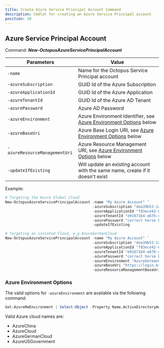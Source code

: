```yaml
---
title: Create Azure Service Principal Account Command
description: Cmdlet for creating an Azure Service Principal account
position: 10
---
```


## Azure Service Principal Account
Command: **_New-OctopusAzureServicePrincipalAccount_**

| Parameters                    | Value                                                                                                      |
|-------------------------------|------------------------------------------------------------------------------------------------------------|
| `-name`                       | Name for the Octopus Service Principal account                                                             |
| `-azureSubscription`          | GUID Id of the Azure Subscription                                                                          |
| `-azureApplicationId`         | GUID Id of the Azure Application                                                                           |
| `-azureTenantId`              | GUID Id of the Azure AD Tenant                                                                             |
| `-azurePassword`              | Azure AD Password                                                                                          |
| `-azureEnvironment`           | Azure Environment Identifier,  see [Azure Environment Options](#azure-environment-options) below           |
| `-azureBaseUri`               | Azure Base Login URI, see [Azure Environment Options](#azure-environment-options) below                    |
| `-azureResourceManagementUri` | Azure Resource Management URI,  see [Azure Environment Options](#azure-environment-options) below          |
| `-updateIfExisting`           | Will update an existing account with the same name, create if it doesn't exist |

Example:
```powershell
# Targeting the Azure Global Cloud
New-OctopusAzureServicePrincipalAccount -name "My Azure Account" `
                                        -azureSubscription "dea39b53-1ac8-4adc-b291-a44b205921af" `
                                        -azureApplicationId "f83ece42-857d-44ed-9652-0765af7fa7d4" `
                                        -azureTenantId "e91671b4-a676-4cb6-8ff8-69fcb8e048d6" `
                                        -azurePassword "correct horse battery staple" `
                                        -updateIfExisting

# Targeting an isolated Cloud, e.g AzureGermanCloud
New-OctopusAzureServicePrincipalAccount -name "My Azure Account" `
                                        -azureSubscription "dea39b53-1ac8-4adc-b291-a44b205921af" `
                                        -azureApplicationId "f83ece42-857d-44ed-9652-0765af7fa7d4" `
                                        -azureTenantId "e91671b4-a676-4cb6-8ff8-69fcb8e048d6" `
                                        -azurePassword "correct horse battery staple" `
                                        -azureEnvironment "AzureGermanCloud" `
                                        -azureBaseUri "https://login.microsoftonline.de/" `
                                        -azureResourceManagementBaseUri "https://management.microsoftazure.de/"
```

### Azure Environment Options

The valid options for `-azureEnvironment` are available via the following command:
```powershell
Get-AzureRmEnvironment | Select-Object -Property Name,ActiveDirectoryAuthority,ResourceManagerUrl
```

Valid Azure cloud names are:
- AzureChina
- AzureCloud
- AzureGermanCloud
- AzureUSGovernment
